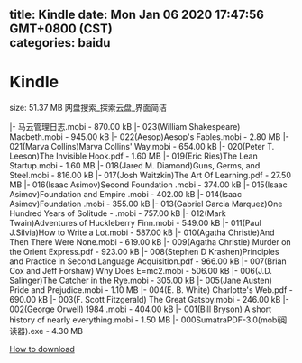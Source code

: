 
title: Kindle
date: Mon Jan 06 2020 17:47:56 GMT+0800 (CST)    
categories: baidu
---

# Kindle
size: 51.37 MB
 网盘搜索_探索云盘_界面简洁
 
|- 马云管理日志.mobi - 870.00 kB
|- 023(William Shakespeare) Macbeth.mobi - 945.00 kB
|- 022(Aesop)Aesop's Fables.mobi - 2.80 MB
|- 021(Marva Collins)Marva Collins' Way.mobi - 654.00 kB
|- 020(Peter T. Leeson)The Invisible Hook.pdf - 1.60 MB
|- 019(Eric Ries)The Lean Startup.mobi - 1.60 MB
|- 018(Jared M. Diamond)Guns, Germs, and Steel.mobi - 816.00 kB
|- 017(Josh Waitzkin)The Art Of Learning.pdf - 27.50 MB
|- 016(Isaac Asimov)Second Foundation .mobi - 374.00 kB
|- 015(Isaac Asimov)Foundation and Empire .mobi - 402.00 kB
|- 014(Isaac Asimov)Foundation .mobi - 355.00 kB
|- 013(Gabriel Garcia Marquez)One Hundred Years of Solitude - .mobi - 757.00 kB
|- 012(Mark Twain)Adventures of Huckleberry Finn.mobi - 549.00 kB
|- 011(Paul J.Silvia)How to Write a Lot.mobi - 587.00 kB
|- 010(Agatha Christie)And Then There Were None.mobi - 619.00 kB
|- 009(Agatha Christie) Murder on the Orient Express.pdf - 923.00 kB
|- 008(Stephen D Krashen)Principles and Practice in Second Language Acquisition.pdf - 966.00 kB
|- 007(Brian Cox and Jeff Forshaw) Why Does E=mc2.mobi - 506.00 kB
|- 006(J.D. Salinger)The Catcher in the Rye.mobi - 305.00 kB
|- 005(Jane Austen) Pride and Prejudice.mobi - 1.10 MB
|- 004(E. B. White) Charlotte's Web.pdf - 690.00 kB
|- 003(F. Scott Fitzgerald) The Great Gatsby.mobi - 246.00 kB
|- 002(George Orwell) 1984 .mobi - 404.00 kB
|- 001(Bill Bryson) A short history of nearly everything.mobi - 1.50 MB
|- 000SumatraPDF-3.0(mobi阅读器).exe - 4.30 MB

[How to download](https://bpcam.bemobtrk.com/go/2ceec3aa-1ca2-46d6-b9ff-aaa5c184517c?jno=1275)